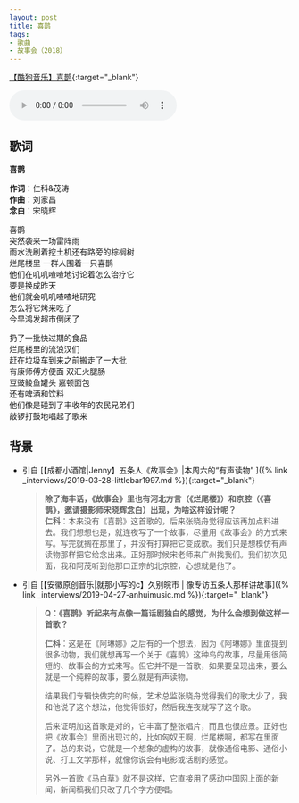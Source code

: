 ```yaml
---
layout: post
title: 喜鹊
tags:
- 歌曲
- 故事会（2018）
---
```


[【酷狗音乐】喜鹊](https://www.kugou.com/song/#hash=7669D0D3EA399D3886CDA5B785A3C5EF&album_id=15435451){:target="_blank"}

<audio controls autoplay loop  src="https://onedrive.gimhoy.com/1drv/aHR0cHM6Ly8xZHJ2Lm1zL3UvcyFBbXVjeFU4NF9vc3NoRGdDcXNwQ2lWY09rU2ZI.flac">
您的浏览器不支持 audio 标签。
</audio>

## 歌词

**喜鹊**

**作词**：仁科&茂涛  
**作曲**：刘家昌  
**念白**：宋晓辉

喜鹊  
突然袭来一场雷阵雨  
雨水洗刷着挖土机还有路旁的棕榈树  
烂尾楼里 一群人围着一只喜鹊  
他们在叽叽喳喳地讨论着怎么治疗它  
要是换成昨天  
他们就会叽叽喳喳地研究  
怎么将它烤来吃了  
今早鸿发超市倒闭了

扔了一批快过期的食品  
烂尾楼里的流浪汉们  
赶在垃圾车到来之前搬走了一大批  
有康师傅方便面 双汇火腿肠  
豆豉鲮鱼罐头 嘉顿面包  
还有啤酒和饮料  
他们像是碰到了丰收年的农民兄弟们  
敲锣打鼓地唱起了歌来

## 背景

* 引自 [【成都小酒馆\|Jenny】五条人《故事会》\|本周六的“有声读物” ]({% link _interviews/2019-03-28-littlebar1997.md %}){:target="_blank"}
  
  > **除了海丰话，《故事会》里也有河北方言（《烂尾楼》）和京腔（《喜鹊》，邀请摄影师宋晓辉念白）出现，为啥这样设计呢？**  
  > **仁科**：本来没有《喜鹊》这首歌的，后来张晓舟觉得应该再加点料进去。我们想想也是，就连夜写了一个故事，尽量用《故事会》的方式来写。写完就搁在那里了，并没有打算把它变成歌。我们只是想模仿有声读物那样把它给念出来。正好那时候宋老师来广州找我们。我们初次见面，我和阿茂听到他那口正宗的北京腔，心想就是他了。

* 引自 [【安徽原创音乐\|就那小写的c】久别皖市 \| 像专访五条人那样讲故事]({% link _interviews/2019-04-27-anhuimusic.md %}){:target="_blank"}

    > **Q：《喜鹊》听起来有点像一篇话剧独白的感觉，为什么会想到做这样一首歌？**
    > 
    > **仁科**：这是在《阿琳娜》之后有的一个想法，因为《阿琳娜》里面提到很多动物，我们就想再写一个关于《喜鹊》这种鸟的故事，尽量用很简短的、故事会的方式来写。但它并不是一首歌，如果要呈现出来，要么就是一个纯粹的故事，要么就是有声读物。
    > 
    > 结果我们专辑快做完的时候，艺术总监张晓舟觉得我们的歌太少了，我和他说了这个想法，他觉得很好，然后我连夜就写了这个歌。
    > 
    > 后来证明加这首歌是对的，它丰富了整张唱片，而且也很应景。正好也把《故事会》里面出现过的，比如匈奴王啊，烂尾楼啊，都写在里面了。总的来说，它就是一个想象的虚构的故事，就像通俗电影、通俗小说、打工文学那样，就像你说会有电影或话剧的感觉。
    > 
    > 另外一首歌《马白草》就不是这样，它直接用了感动中国网上面的新闻，新闻稿我们只改了几个字方便唱。
    
